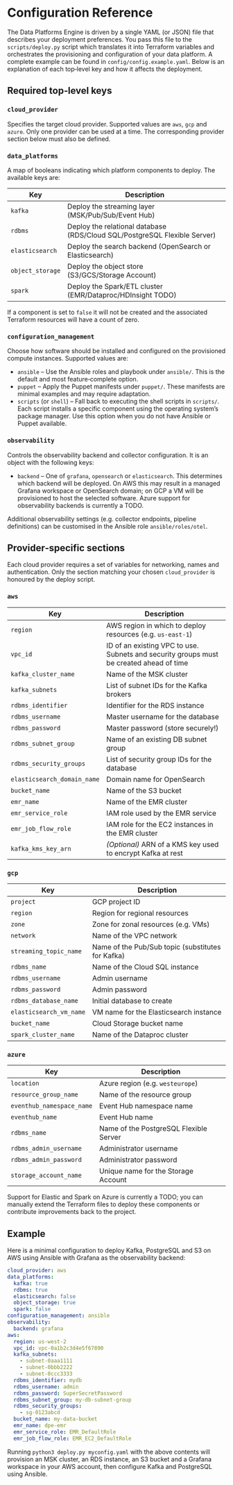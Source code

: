 # Configuration Reference

The Data Platforms Engine is driven by a single YAML (or JSON) file that
describes your deployment preferences.  You pass this file to the
`scripts/deploy.py` script which translates it into Terraform variables and
orchestrates the provisioning and configuration of your data platform.  A
complete example can be found in `config/config.example.yaml`.  Below is an
explanation of each top‑level key and how it affects the deployment.

## Required top‑level keys

### `cloud_provider`

Specifies the target cloud provider.  Supported values are `aws`, `gcp`
and `azure`.  Only one provider can be used at a time.  The corresponding
provider section below must also be defined.

### `data_platforms`

A map of booleans indicating which platform components to deploy.  The
available keys are:

| Key             | Description                              |
|-----------------|------------------------------------------|
| `kafka`         | Deploy the streaming layer (MSK/Pub/Sub/Event Hub) |
| `rdbms`         | Deploy the relational database (RDS/Cloud SQL/PostgreSQL Flexible Server) |
| `elasticsearch` | Deploy the search backend (OpenSearch or Elasticsearch) |
| `object_storage`| Deploy the object store (S3/GCS/Storage Account) |
| `spark`         | Deploy the Spark/ETL cluster (EMR/Dataproc/HDInsight TODO) |

If a component is set to `false` it will not be created and the associated
Terraform resources will have a count of zero.

### `configuration_management`

Choose how software should be installed and configured on the provisioned
compute instances.  Supported values are:

* `ansible` – Use the Ansible roles and playbook under `ansible/`.  This is
  the default and most feature‑complete option.
* `puppet` – Apply the Puppet manifests under `puppet/`.  These manifests
  are minimal examples and may require adaptation.
* `scripts` (or `shell`) – Fall back to executing the shell scripts in
  `scripts/`.  Each script installs a specific component using the
  operating system’s package manager.  Use this option when you do not
  have Ansible or Puppet available.

### `observability`

Controls the observability backend and collector configuration.  It is an
object with the following keys:

* `backend` – One of `grafana`, `opensearch` or `elasticsearch`.  This
  determines which backend will be deployed.  On AWS this may result in a
  managed Grafana workspace or OpenSearch domain; on GCP a VM will be
  provisioned to host the selected software.  Azure support for
  observability backends is currently a TODO.

Additional observability settings (e.g. collector endpoints, pipeline
definitions) can be customised in the Ansible role `ansible/roles/otel`.

## Provider‑specific sections

Each cloud provider requires a set of variables for networking, names and
authentication.  Only the section matching your chosen `cloud_provider` is
honoured by the deploy script.

### `aws`

| Key                      | Description |
|-------------------------|-------------|
| `region`                | AWS region in which to deploy resources (e.g. `us-east-1`) |
| `vpc_id`                | ID of an existing VPC to use.  Subnets and security groups must be created ahead of time |
| `kafka_cluster_name`    | Name of the MSK cluster |
| `kafka_subnets`         | List of subnet IDs for the Kafka brokers |
| `rdbms_identifier`      | Identifier for the RDS instance |
| `rdbms_username`        | Master username for the database |
| `rdbms_password`        | Master password (store securely!) |
| `rdbms_subnet_group`    | Name of an existing DB subnet group |
| `rdbms_security_groups` | List of security group IDs for the database |
| `elasticsearch_domain_name` | Domain name for OpenSearch |
| `bucket_name`           | Name of the S3 bucket |
| `emr_name`              | Name of the EMR cluster |
| `emr_service_role`      | IAM role used by the EMR service |
| `emr_job_flow_role`     | IAM role for the EC2 instances in the EMR cluster |
| `kafka_kms_key_arn`     | *(Optional)* ARN of a KMS key used to encrypt Kafka at rest |

### `gcp`

| Key                     | Description |
|------------------------|-------------|
| `project`              | GCP project ID |
| `region`               | Region for regional resources |
| `zone`                 | Zone for zonal resources (e.g. VMs) |
| `network`              | Name of the VPC network |
| `streaming_topic_name` | Name of the Pub/Sub topic (substitutes for Kafka) |
| `rdbms_name`           | Name of the Cloud SQL instance |
| `rdbms_username`       | Admin username |
| `rdbms_password`       | Admin password |
| `rdbms_database_name`  | Initial database to create |
| `elasticsearch_vm_name`| VM name for the Elasticsearch instance |
| `bucket_name`          | Cloud Storage bucket name |
| `spark_cluster_name`   | Name of the Dataproc cluster |

### `azure`

| Key                       | Description |
|--------------------------|-------------|
| `location`               | Azure region (e.g. `westeurope`) |
| `resource_group_name`    | Name of the resource group |
| `eventhub_namespace_name`| Event Hub namespace name |
| `eventhub_name`          | Event Hub name |
| `rdbms_name`             | Name of the PostgreSQL Flexible Server |
| `rdbms_admin_username`   | Administrator username |
| `rdbms_admin_password`   | Administrator password |
| `storage_account_name`   | Unique name for the Storage Account |

Support for Elastic and Spark on Azure is currently a TODO; you can
manually extend the Terraform files to deploy these components or
contribute improvements back to the project.

## Example

Here is a minimal configuration to deploy Kafka, PostgreSQL and S3 on AWS
using Ansible with Grafana as the observability backend:

```yaml
cloud_provider: aws
data_platforms:
  kafka: true
  rdbms: true
  elasticsearch: false
  object_storage: true
  spark: false
configuration_management: ansible
observability:
  backend: grafana
aws:
  region: us-west-2
  vpc_id: vpc-0a1b2c3d4e5f67890
  kafka_subnets:
    - subnet-0aaa1111
    - subnet-0bbb2222
    - subnet-0ccc3333
  rdbms_identifier: mydb
  rdbms_username: admin
  rdbms_password: SuperSecretPassword
  rdbms_subnet_group: my-db-subnet-group
  rdbms_security_groups:
    - sg-0123abcd
  bucket_name: my-data-bucket
  emr_name: dpe-emr
  emr_service_role: EMR_DefaultRole
  emr_job_flow_role: EMR_EC2_DefaultRole
```

Running `python3 deploy.py myconfig.yaml` with the above contents will
provision an MSK cluster, an RDS instance, an S3 bucket and a Grafana
workspace in your AWS account, then configure Kafka and PostgreSQL using
Ansible.
